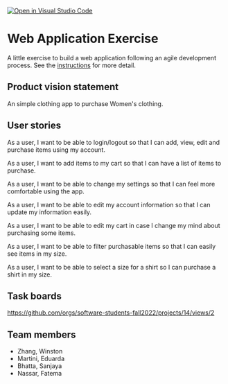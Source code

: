 [![Open in Visual Studio Code](https://classroom.github.com/assets/open-in-vscode-c66648af7eb3fe8bc4f294546bfd86ef473780cde1dea487d3c4ff354943c9ae.svg)](https://classroom.github.com/online_ide?assignment_repo_id=8874614&assignment_repo_type=AssignmentRepo)
# Web Application Exercise

A little exercise to build a web application following an agile development process. See the [instructions](instructions.md) for more detail.

## Product vision statement

An simple clothing app to purchase Women's clothing. 

## User stories

As a user, I want to be able to login/logout so that I can add, view, edit and purchase items using my account.

As a user, I want to add items to my cart so that I can have a list of items to purchase.

As a user, I want to be able to change my settings so that I can feel more comfortable using the app.

As a user, I want to be able to edit my account information so that I can update my information easily.

As a user, I want to be able to edit my cart in case I change my mind about purchasing some items. 

As a user, I want to be able to filter purchasable items so that I can easily see items in my size. 

As a user, I want to be able to select a size for a shirt so I can purchase a shirt in my size. 

## Task boards

https://github.com/orgs/software-students-fall2022/projects/14/views/2

## Team members
- Zhang, Winston
- Martini, Eduarda
- Bhatta, Sanjaya
- Nassar, Fatema
